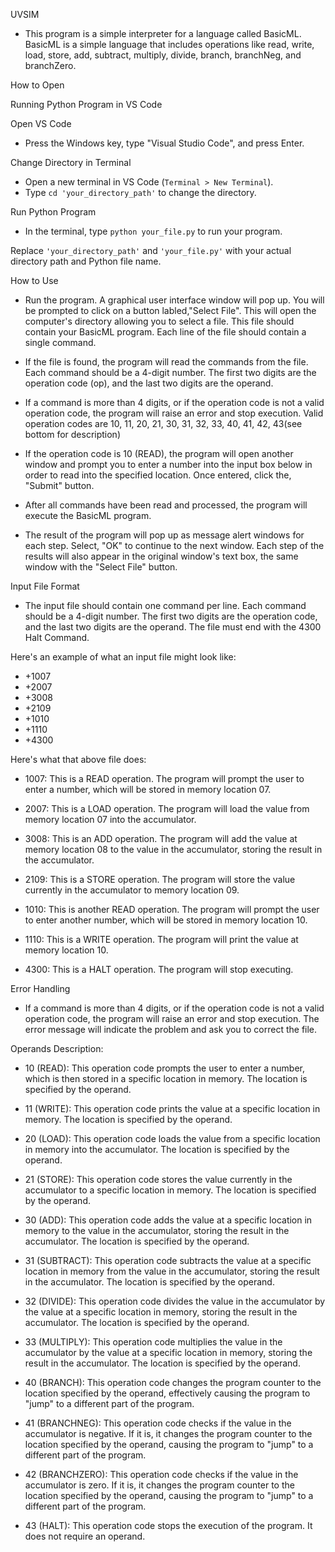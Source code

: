 UVSIM 

- This program is a simple interpreter for a language called BasicML. BasicML is a simple language that includes operations like read, write, load, store, add, subtract, multiply, divide, branch, branchNeg, and branchZero.

How to Open

Running Python Program in VS Code

Open VS Code
- Press the Windows key, type "Visual Studio Code", and press Enter.

Change Directory in Terminal
- Open a new terminal in VS Code (`Terminal > New Terminal`).
- Type `cd 'your_directory_path'` to change the directory.

Run Python Program
- In the terminal, type `python your_file.py` to run your program.

Replace `'your_directory_path'` and `'your_file.py'` with your actual directory path and Python file name.

How to Use
- Run the program. A graphical user interface window will pop up. You will be prompted to click on a button labled,"Select File". This will open the computer's directory allowing you to select a file. This file should contain your BasicML program. Each line of the file should contain a single command.

- If the file is found, the program will read the commands from the file. Each command should be a 4-digit number. The first two digits are the operation code (op), and the last two digits are the operand.

- If a command is more than 4 digits, or if the operation code is not a valid operation code, the program will raise an error and stop execution. Valid operation codes are 10, 11, 20, 21, 30, 31, 32, 33, 40, 41, 42, 43(see bottom for description)

- If the operation code is 10 (READ), the program will open another window and prompt you to enter a number into the input box below in order to read into the specified location. Once entered, click the, "Submit" button.

- After all commands have been read and processed, the program will execute the BasicML program.

- The result of the program will pop up as message alert windows for each step. Select, "OK" to continue to the next window. Each step of the results will also appear in the original window's text box, the same window with the "Select File" button.

Input File Format
- The input file should contain one command per line. Each command should be a 4-digit number. The first two digits are the operation code, and the last two digits are the operand. The file must end with the 4300 Halt Command.

Here's an example of what an input file might look like:
- +1007
- +2007
- +3008
- +2109
- +1010
- +1110
- +4300

Here's what that above file does:
- 1007: This is a READ operation. The program will prompt the user to enter a number, which will be stored in memory location 07.

- 2007: This is a LOAD operation. The program will load the value from memory location 07 into the accumulator.

- 3008: This is an ADD operation. The program will add the value at memory location 08 to the value in the accumulator, storing the result in the accumulator.

- 2109: This is a STORE operation. The program will store the value currently in the accumulator to memory location 09.

- 1010: This is another READ operation. The program will prompt the user to enter another number, which will be stored in memory location 10.

- 1110: This is a WRITE operation. The program will print the value at memory location 10.

- 4300: This is a HALT operation. The program will stop executing.


Error Handling
- If a command is more than 4 digits, or if the operation code is not a valid operation code, the program will raise an error and stop execution. The error message will indicate the problem and ask you to correct the file.

Operands Description:
- 10 (READ): This operation code prompts the user to enter a number, which is then stored in a specific location in memory. The location is specified by the operand.

- 11 (WRITE): This operation code prints the value at a specific location in memory. The location is specified by the operand.

- 20 (LOAD): This operation code loads the value from a specific location in memory into the accumulator. The location is specified by the operand.

- 21 (STORE): This operation code stores the value currently in the accumulator to a specific location in memory. The location is specified by the operand.

- 30 (ADD): This operation code adds the value at a specific location in memory to the value in the accumulator, storing the result in the accumulator. The location is specified by the operand.

- 31 (SUBTRACT): This operation code subtracts the value at a specific location in memory from the value in the accumulator, storing the result in the accumulator. The location is specified by the operand.

- 32 (DIVIDE): This operation code divides the value in the accumulator by the value at a specific location in memory, storing the result in the accumulator. The location is specified by the operand.

- 33 (MULTIPLY): This operation code multiplies the value in the accumulator by the value at a specific location in memory, storing the result in the accumulator. The location is specified by the operand.

- 40 (BRANCH): This operation code changes the program counter to the location specified by the operand, effectively causing the program to "jump" to a different part of the program.

- 41 (BRANCHNEG): This operation code checks if the value in the accumulator is negative. If it is, it changes the program counter to the location specified by the operand, causing the program to "jump" to a different part of the program.

- 42 (BRANCHZERO): This operation code checks if the value in the accumulator is zero. If it is, it changes the program counter to the location specified by the operand, causing the program to "jump" to a different part of the program.

- 43 (HALT): This operation code stops the execution of the program. It does not require an operand.
